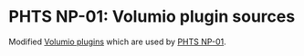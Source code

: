 # PHTS NP-01: Volumio plugin sources

Modified [Volumio plugins][volumio-plugins-sources] which are used by [PHTS NP-01].

[phts np-01]: https://tsaryk.com/NP-01
[volumio-plugins-sources]: https://github.com/volumio/volumio-plugins-sources
